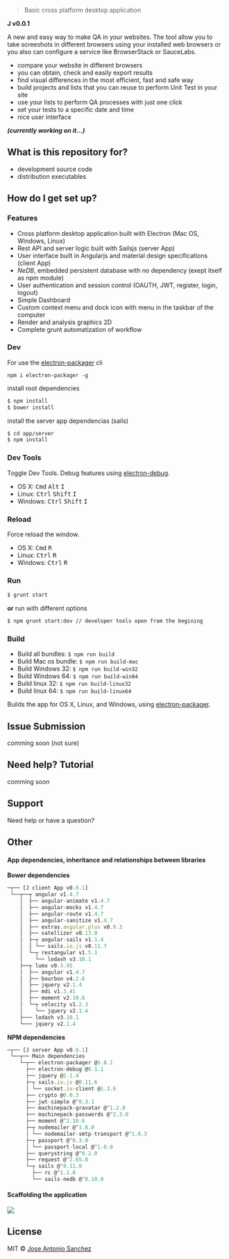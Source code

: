 > Basic cross platform desktop application

**J v0.0.1**

A new and easy way to make QA in your websites. The tool allow you to take screeshots in different browsers using your installed web browsers or you also can configure a service like BrowserStack or SauceLabs.

- compare your website in different browsers 
- you can obtain, check and easily export results
- find visual differences in the most efficient, fast and safe way
- build projects and lists that you can reuse to perform Unit Test in your site
- use your lists to perform QA processes with just one click
- set your tests to a specific date and time
- nice user interface

***(currently working on it...)***


## What is this repository for? ###

* development source code
* distribution executables


## How do I get set up? ###

### Features

- Cross platform desktop application built with Electron (Mac OS, Windows, Linux)
- Rest API and server logic built with Sailsjs (server App)
- User interface built in Angularjs and material design specifications (client App)
- *NeDB*, embedded persistent database with no dependency (exept itself as npm module)
- User authentication and session control (OAUTH, JWT, register, login, logout)
- Simple Dashboard
- Custom context menu and dock icon with menu in the taskbar of the computer 
- Render and analysis graphics 2D
- Complete grunt automatization of workflow

### Dev

For use the [electron-packager](https://github.com/maxogden/electron-packager) cli
```
npm i electron-packager -g
```

install root dependencies

```sh
$ npm install
$ bower install
```

install the server app dependencias (sails)

```sh
$ cd app/server
$ npm install
```

### Dev Tools

Toggle Dev Tools. Debug features using [electron-debug](https://github.com/sindresorhus/electron-debug).

- OS X: <kbd>Cmd</kbd> <kbd>Alt</kbd> <kbd>I</kbd>
- Linux: <kbd>Ctrl</kbd> <kbd>Shift</kbd> <kbd>I</kbd>
- Windows: <kbd>Ctrl</kbd> <kbd>Shift</kbd> <kbd>I</kbd>

### Reload

Force reload the window.

- OS X: <kbd>Cmd</kbd> <kbd>R</kbd>
- Linux: <kbd>Ctrl</kbd> <kbd>R</kbd>
- Windows: <kbd>Ctrl</kbd> <kbd>R</kbd>

### Run

```sh
$ grunt start
```
**or** run with different options
```sh
$ npm grunt start:dev // developer tools open from the begining
```

### Build

- Build all bundles: `$ npm run build`
- Build Mac os bundle: `$ npm run build-mac`
- Build Windows 32: `$ npm run build-win32`
- Build Windows 64: `$ npm run build-win64`
- Build linux 32: `$ npm run build-linux32`
- Build linux 64: `$ npm run build-linux64`

Builds the app for OS X, Linux, and Windows, using [electron-packager](https://github.com/maxogden/electron-packager).

## Issue Submission
comming soon (not sure)

## Need help? Tutorial
comming soon

## Support
Need help or have a question?

## Other
#### App dependencies, inheritance and relationships between libraries

**Bower dependencies**
```js
─┬── [J client App v0.0.1]
 └──┬──┬ angular v1.4.7
    │  ├── angular-animate v1.4.7
    │  ├── angular-mocks v1.4.7
    │  ├── angular-route v1.4.7
    │  ├── angular-sanitize v1.4.7
    │  ├── extras.angular.plus v0.9.3
    │  ├── satellizer v0.13.0
    │  ├─┬ angular-sails v1.1.4
    │  │ └── sails.io.js v0.11.7
    │  └─┬ restangular v1.5.1
    │    └── lodash v3.10.1
    ├──┬ lumx v0.3.95
    │  ├── angular v1.4.7
    │  ├── bourbon v4.2.6
    │  ├── jquery v2.1.4
    │  ├── mdi v1.3.41
    │  ├── moment v2.10.6
    │  └─┬ velocity v1.2.3
    │    └── jquery v2.1.4
    ├─── lodash v3.10.1
    └─── jquery v2.1.4
```

**NPM dependencies**
```js
─┬── [J server App v0.0.1]
 └──┬── Main dependencies
    └─┬── electron-packager @5.0.1
      ├── electron-debug @0.1.1
      ├── jquery @2.1.4
      ├─┬ sails.io.js @0.11.6
      │ └── socket.io-client @1.3.6
      ├── crypto @0.0.3
      ├── jwt-simple @^0.3.1
      ├── machinepack-gravatar @^1.2.0
      ├── machinepack-passwords @^2.3.0
      ├── moment @^2.10.6
      ├─┬ nodemailer @^1.8.0
      │ └── nodemailer-smtp-transport @^1.0.3
      ├─┬ passport @^0.3.0
      │ └── passport-local @^1.0.0
      ├── querystring @^0.2.0
      ├── request @^2.65.0
      └─┬ sails @^0.11.0
        ├── rc @^1.1.0
        └── sails-nedb @^0.10.0
```

#### Scaffolding the application

![](https://raw.githubusercontent.com/jasancheg/j-screenshots-tool/master/b-analysis/j-app.png)

## License

MIT © [Jose Antonio Sanchez](https://github.com/jasancheg)